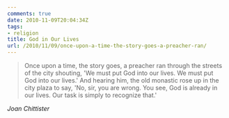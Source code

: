 ```yaml
---
comments: true
date: 2010-11-09T20:04:34Z
tags:
- religion
title: God in Our Lives
url: /2010/11/09/once-upon-a-time-the-story-goes-a-preacher-ran/
---
```


<blockquote class="big">Once upon a time, the story goes, a preacher ran through the streets of the city shouting, 'We must put God into our lives. We must put God into our lives.' And hearing him, the old monastic rose up in the city plaza to say, 'No, sir, you are wrong. You see, God is already in our lives. Our task is simply to recognize that.'</blockquote>

<cite class="big">Joan Chittister</cite>





